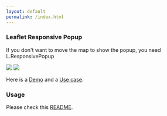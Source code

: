 ```yaml
---
layout: default
permalink: /index.html
---
```


<h3>Leaflet Responsive Popup</h3>

If you don't want to move the map to show the popup, you need L.ResponsivePopup

<img class="thumbnail" src="{{ '/assets/images/leaflet-popup.png' | absolute_url }}"/>
<img class="thumbnail" src="{{ '/assets/images/leaflet-responsive-popup.png' | absolute_url }}"/>

<p>
Here is a <a href="{{ '/default-marker-tip' | absolute_url }}">Demo</a> and a <a href="http://franceimage.github.io/map">Use case</a>.
</p>

<h3>Usage</h3>

Please check this <a href="https://github.com/yafred/leaflet-responsive-popup">README</a>.


 
